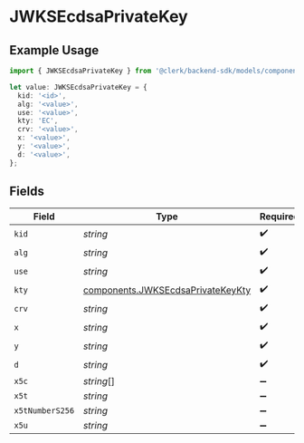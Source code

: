 # JWKSEcdsaPrivateKey

## Example Usage

```typescript
import { JWKSEcdsaPrivateKey } from '@clerk/backend-sdk/models/components';

let value: JWKSEcdsaPrivateKey = {
  kid: '<id>',
  alg: '<value>',
  use: '<value>',
  kty: 'EC',
  crv: '<value>',
  x: '<value>',
  y: '<value>',
  d: '<value>',
};
```

## Fields

| Field           | Type                                                                                   | Required           | Description |
| --------------- | -------------------------------------------------------------------------------------- | ------------------ | ----------- |
| `kid`           | _string_                                                                               | :heavy_check_mark: | N/A         |
| `alg`           | _string_                                                                               | :heavy_check_mark: | N/A         |
| `use`           | _string_                                                                               | :heavy_check_mark: | N/A         |
| `kty`           | [components.JWKSEcdsaPrivateKeyKty](../../models/components/jwksecdsaprivatekeykty.md) | :heavy_check_mark: | N/A         |
| `crv`           | _string_                                                                               | :heavy_check_mark: | N/A         |
| `x`             | _string_                                                                               | :heavy_check_mark: | N/A         |
| `y`             | _string_                                                                               | :heavy_check_mark: | N/A         |
| `d`             | _string_                                                                               | :heavy_check_mark: | N/A         |
| `x5c`           | _string_[]                                                                             | :heavy_minus_sign: | N/A         |
| `x5t`           | _string_                                                                               | :heavy_minus_sign: | N/A         |
| `x5tNumberS256` | _string_                                                                               | :heavy_minus_sign: | N/A         |
| `x5u`           | _string_                                                                               | :heavy_minus_sign: | N/A         |
